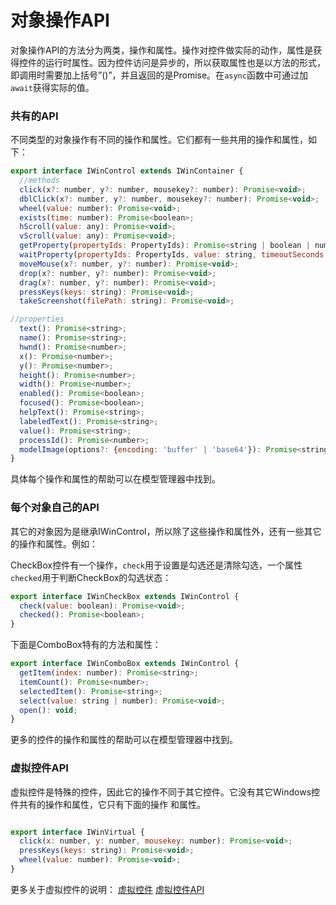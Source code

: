 # 对象操作API

对象操作API的方法分为两类，操作和属性。操作对控件做实际的动作，属性是获得控件的运行时属性。因为控件访问是异步的，所以获取属性也是以方法的形式，即调用时需要加上括号”()”，并且返回的是Promise。在`async`函数中可通过加`await`获得实际的值。

### 共有的API

不同类型的对象操作有不同的操作和属性。它们都有一些共用的操作和属性，如下：

```javascript
export interface IWinControl extends IWinContainer {
  //methods
  click(x?: number, y?: number, mousekey?: number): Promise<void>;
  dblClick(x?: number, y?: number, mousekey?: number): Promise<void>;
  wheel(value: number): Promise<void>;
  exists(time: number): Promise<boolean>;
  hScroll(value: any): Promise<void>;
  vScroll(value: any): Promise<void>;
  getProperty(propertyIds: PropertyIds): Promise<string | boolean | number>;
  waitProperty(propertyIds: PropertyIds, value: string, timeoutSeconds: number): Promise<boolean>
  moveMouse(x?: number, y?: number): Promise<void>;
  drop(x?: number, y?: number): Promise<void>;
  drag(x?: number, y?: number): Promise<void>;
  pressKeys(keys: string): Promise<void>;
  takeScreenshot(filePath: string): Promise<void>;

//properties
  text(): Promise<string>;
  name(): Promise<string>;
  hwnd(): Promise<number>;
  x(): Promise<number>;
  y(): Promise<number>;
  height(): Promise<number>;
  width(): Promise<number>;
  enabled(): Promise<boolean>;
  focused(): Promise<boolean>;
  helpText(): Promise<string>;
  labeledText(): Promise<string>;
  value(): Promise<string>;
  processId(): Promise<number>;
  modelImage(options?: {encoding: 'buffer' | 'base64'}): Promise<string>  //base64 is the default
}

```

具体每个操作和属性的帮助可以在模型管理器中找到。

### 每个对象自己的API

其它的对象因为是继承IWinControl，所以除了这些操作和属性外，还有一些其它的操作和属性。例如：

CheckBox控件有一个操作，`check`用于设置是勾选还是清除勾选，一个属性`checked`用于判断CheckBox的勾选状态：

```javascript
export interface IWinCheckBox extends IWinControl {
  check(value: boolean): Promise<void>;
  checked(): Promise<boolean>;
}
```

下面是ComboBox特有的方法和属性：

```javascript
export interface IWinComboBox extends IWinControl {
  getItem(index: number): Promise<string>;
  itemCount(): Promise<number>;
  selectedItem(): Promise<string>;
  select(value: string | number): Promise<void>;
  open(): void;
}
```


更多的控件的操作和属性的帮助可以在模型管理器中找到。

### 虚拟控件API

虚拟控件是特殊的控件，因此它的操作不同于其它控件。它没有其它Windows控件共有的操作和属性，它只有下面的操作 和属性。

```javascript

export interface IWinVirtual {
  click(x: number, y: number, mousekey: number): Promise<void>;
  pressKeys(keys: string): Promise<void>;
  wheel(value: number): Promise<void>;
}
```

更多关于虚拟控件的说明：
[虚拟控件](/model_mgr/virtual_control.md)
[虚拟控件API](virtual_api.md)


